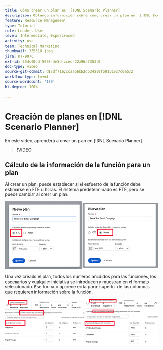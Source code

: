 ```yaml
---
title: Cómo crear un plan en  [!DNL Scenario Planner]
description: Obtenga información sobre cómo crear un plan en  [!DNL Scenario Planner].
feature: Resource Management
type: Tutorial
role: Leader, User
level: Intermediate, Experienced
activity: use
team: Technical Marketing
thumbnail: 335318.jpeg
jira: KT-9076
exl-id: 554c00cd-5958-4e5d-acec-22a96a7353b0
doc-type: video
source-git-commit: d17df7162ccaab6b62db34209f50131927c0a532
workflow-type: tm+mt
source-wordcount: '129'
ht-degree: 100%

---
```


# Creación de planes en [!DNL Scenario Planner]

En este vídeo, aprenderá a crear un plan en [!DNL Scenario Planner].

>[!VIDEO](https://video.tv.adobe.com/v/3412629/?quality=12&learn=on&enablevpops&captions=spa)

## Cálculo de la información de la función para un plan

Al crear un plan, puede establecer si el esfuerzo de la función debe estimarse en FTE u horas. El sistema predeterminado es FTE, pero se puede cambiar al crear un plan.

![Seleccione [!UICONTROL FTE] u [!UICONTROL Horas] en la ventana [!UICONTROL Nuevo plan]](assets/scenario-planner-1.png)

Una vez creado el plan, todos los números añadidos para las funciones, los escenarios y cualquier iniciativa se introducen y muestran en el formato seleccionado. Ese formato aparece en la parte superior de las columnas que requieren información sobre la función.

![Vista de información en [!UICONTROL FTE] u [!UICONTROL Horas] en [!DNL Scenario Planner]](assets/scenario-planner-2.png)
